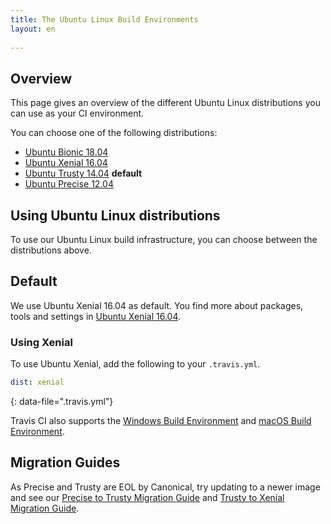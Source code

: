 ```yaml
---
title: The Ubuntu Linux Build Environments
layout: en
 
---
```


## Overview

This page gives an overview of the different Ubuntu Linux distributions you can use as your CI environment.

You can choose one of the following distributions:

* [Ubuntu Bionic 18.04](/user/reference/bionic/)
* [Ubuntu Xenial 16.04](/user/reference/xenial/)
* [Ubuntu Trusty 14.04](/user/reference/trusty/) **default**
* [Ubuntu Precise 12.04](/user/reference/precise/)

## Using Ubuntu Linux distributions

To use our Ubuntu Linux build infrastructure, you can choose between the distributions above.

## Default 

We use Ubuntu Xenial 16.04 as default. You find more about packages, tools and settings in [Ubuntu Xenial 16.04](/user/reference/xenial/).

### Using Xenial

To use Ubuntu Xenial, add the following to your `.travis.yml`.

```yaml
dist: xenial
```
{: data-file=".travis.yml"}

Travis CI also supports the [Windows Build Environment](/user/reference/windows/) and [macOS Build Environment](/user/reference/osx/).

## Migration Guides

As Precise and Trusty are EOL by Canonical, try updating to a newer image and see our [Precise to Trusty Migration Guide](/user/precise-to-trusty-migration-guide) and [Trusty to Xenial Migration Guide](/trusty-to-xenial-migration-guide).
